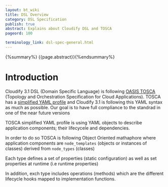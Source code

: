 ```yaml
---
layout: bt_wiki
title: DSL Overview
category: DSL Specification
publish: true
abstract: Explains about Cloudify DSL and TOSCA
pageord: 100

terminology_link: dsl-spec-general.html
---
```

{%summary%} {{page.abstract}}{%endsummary%}

# Introduction
Cloudify 3.1 DSL (Domain Specific Language) is following [OASIS TOSCA](https://www.oasis-open.org/committees/tc_home.php?wg_abbrev=tosca) (Topology and Orchestration Specification for Cloud Applications). TOSCA has a [simplified YAML profile](https://www.oasis-open.org/committees/document.php?document_id=52571&wg_abbrev=tosca) and Cloudify 3.1 is following this YAML syntax as much as possible. Our goal is to have full compliance to the standrad in one of the near future versions

TOSCA simplified YAML profile is using YAML objects to describe application components; their lifecycele and  dependencies.

In order to do so TOSCA is following Object Oriented mathaphore where application components are `node_templates` (objects or instances of classes) derived from `node_types` (classes)

Each type defines a set of properties (static configuration) as well as set properties at runtime (i.e runtime properties)

In addition, exch type includes operations (methods) which are the different lifecycle hooks mapped to implementation functions.




